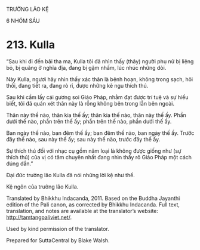 TRƯỞNG LÃO KỆ

6 NHÓM SÁU

# 213\. Kulla

“Sau khi đi đến bãi tha ma, Kulla tôi đã nhìn thấy (thây) người phụ nữ bị liệng bỏ, bị quăng ở nghĩa địa, đang bị gặm nhấm, lúc nhúc những dòi.

Này Kulla, ngươi hãy nhìn thấy xác thân là bệnh hoạn, không trong sạch, hôi thối, đang tiết ra, đang rò rỉ, được những kẻ ngu thích thú.

Sau khi cầm lấy cái gương soi Giáo Pháp, nhằm đạt được trí tuệ và sự hiểu biết, tôi đã quán xét thân này là rỗng không bên trong lẫn bên ngoài.

Thân này thế nào, thân kia thế ấy; thân kia thế nào, thân này thế ấy. Phần dưới thế nào, phần trên thế ấy; phần trên thế nào, phần dưới thế ấy.

Ban ngày thế nào, ban đêm thế ấy; ban đêm thế nào, ban ngày thế ấy. Trước đây thế nào, sau này thế ấy; sau này thế nào, trước đây thế ấy.

Sự thích thú đối với nhạc cụ gồm năm loại là không được giống như (sự thích thú) của vị có tâm chuyên nhất đang nhìn thấy rõ Giáo Pháp một cách đúng đắn.”

Đại đức trưởng lão Kulla đã nói những lời kệ như thế.

Kệ ngôn của trưởng lão Kulla.

Translated by Bhikkhu Indacanda, 2011. Based on the Buddha Jayanthi edition of the Pali canon, as corrected by Bhikkhu Indacanda. Full text, translation, and notes are available at the translator’s website: http://tamtangpaliviet.net/.

Used by kind permission of the translator.

Prepared for SuttaCentral by Blake Walsh.